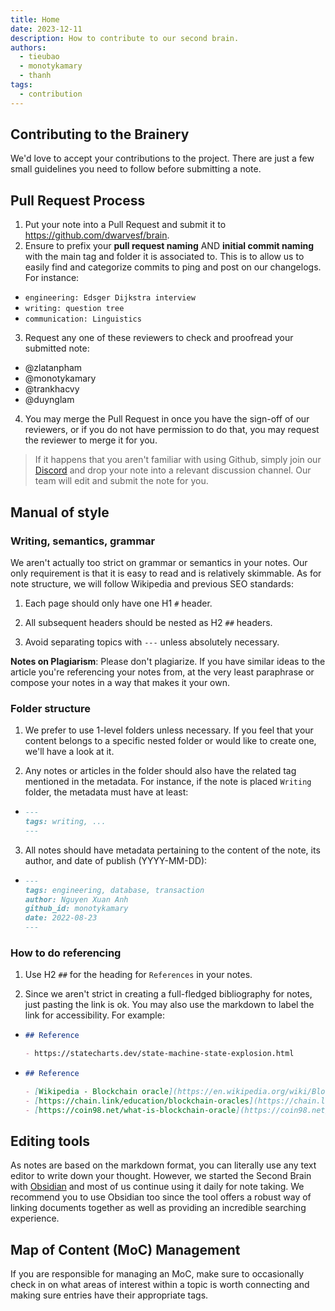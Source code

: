 ```yaml
---
title: Home
date: 2023-12-11
description: How to contribute to our second brain.
authors:
  - tieubao
  - monotykamary
  - thanh
tags:
  - contribution
---
```


## Contributing to the Brainery

We'd love to accept your contributions to the project. There are just a few small guidelines you need to follow before submitting a note.

## Pull Request Process

1. Put your note into a Pull Request and submit it to <https://github.com/dwarvesf/brain>.
2. Ensure to prefix your **pull request naming** AND **initial commit naming** with the main tag and folder it is associated to. This is to allow us to easily find and categorize commits to ping and post on our changelogs. For instance:

- `engineering: Edsger Dijkstra interview`
- `writing: question tree`
- `communication: Linguistics`

3. Request any one of these reviewers to check and proofread your submitted note:

- @zlatanpham
- @monotykamary
- @trankhacvy
- @duynglam

4. You may merge the Pull Request in once you have the sign-off of our reviewers, or if you do not have permission to do that, you may request the reviewer to merge it for you.

> If it happens that you aren't familiar with using Github, simply join our [Discord](https://discord.com/invite/Y2vvH9rQE4) and drop your note into a relevant discussion channel. Our team will edit and submit the note for you.

## Manual of style

### Writing, semantics, grammar

We aren't actually too strict on grammar or semantics in your notes. Our only requirement is that it is easy to read and is relatively skimmable. As for note structure, we will follow Wikipedia and previous SEO standards:

1. Each page should only have one H1 `#` header.

2. All subsequent headers should be nested as H2 `##` headers.

3. Avoid separating topics with `---` unless absolutely necessary.

**Notes on Plagiarism**: Please don't plagiarize. If you have similar ideas to the article you're referencing your notes from, at the very least paraphrase or compose your notes in a way that makes it your own.

### Folder structure

1. We prefer to use 1-level folders unless necessary. If you feel that your content belongs to a specific nested folder or would like to create one, we'll have a look at it.

2. Any notes or articles in the folder should also have the related tag mentioned in the metadata. For instance, if the note is placed `Writing` folder, the metadata must have at least:

- ```md
  ---
  tags: writing, ...
  ---
  ```

3. All notes should have metadata pertaining to the content of the note, its author, and date of publish (YYYY-MM-DD):

- ```md
  ---
  tags: engineering, database, transaction
  author: Nguyen Xuan Anh
  github_id: monotykamary
  date: 2022-08-23
  ---
  ```

### How to do referencing

1. Use H2 `##` for the heading for `References` in your notes.

2. Since we aren't strict in creating a full-fledged bibliography for notes, just pasting the link is ok. You may also use the markdown to label the link for accessibility. For example:

- ```md
  ## Reference

  - https://statecharts.dev/state-machine-state-explosion.html
  ```

- ```md
  ## Reference

  - [Wikipedia - Blockchain oracle](https://en.wikipedia.org/wiki/Blockchain_oracle#:~:text=A%20blockchain%20oracle%20is%20a,that%20decentralised%20knowledge%20is%20obtained.)
  - [https://chain.link/education/blockchain-oracles](https://chain.link/education/blockchain-oracles)
  - [https://coin98.net/what-is-blockchain-oracle](https://coin98.net/what-is-blockchain-oracle)
  ```

## Editing tools

As notes are based on the markdown format, you can literally use any text editor to write down your thought. However, we started the Second Brain with [Obsidian](https://obsidian.md/) and most of us continue using it daily for note taking. We recommend you to use Obsidian too since the tool offers a robust way of linking documents together as well as providing an incredible searching experience.

## Map of Content (MoC) Management

If you are responsible for managing an MoC, make sure to occasionally check in on what areas of interest within a topic is worth connecting and making sure entries have their appropriate tags.
